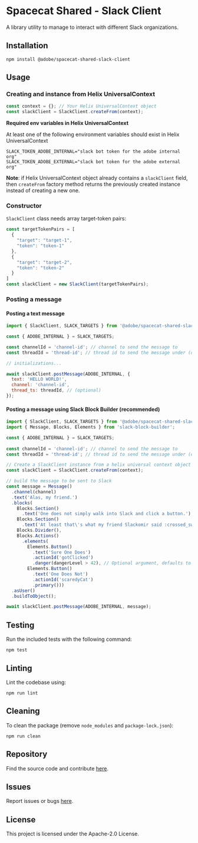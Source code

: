 # Spacecat Shared - Slack Client

A library utility to manage to interact with different Slack organizations.

## Installation

```
npm install @adobe/spacecat-shared-slack-client
```

## Usage
### Creating and instance from Helix UniversalContext

```js
const context = {}; // Your Helix UniversalContext object
const slackClient = SlackClient.createFrom(context);
```

**Required env variables in Helix UniversalContext**

At least one of the following environment variables should exist in Helix UniversalContext

```
SLACK_TOKEN_ADOBE_INTERNAL="slack bot token for the adobe internal org"
SLACK_TOKEN_ADOBE_EXTERNAL="slack bot token for the adobe external org"
```

**Note**: if Helix UniversalContext object already contains a `slackClient` field, then `createFrom` factory method returns the previously created instance instead of creating a new one.

### Constructor

`SlackClient` class needs array target-token pairs:

```js
const targetTokenPairs = [
  {
    "target": "target-1",
    "token": "token-1"
  },
  {
    "target": "target-2",
    "token": "token-2"
  }
]
const slackClient = new SlackClient(targetTokenPairs);
```

### Posting a message

#### Posting a text message

```js
import { SlackClient, SLACK_TARGETS } from '@adobe/spacecat-shared-slack-client';

const { ADOBE_INTERNAL } = SLACK_TARGETS;

const channelId = 'channel-id'; // channel to send the message to
const threadId = 'thread-id'; // thread id to send the message under (optional)

// initializations...

await slackClient.postMessage(ADOBE_INTERNAL, {
  text: 'HELLO WORLD!',
  channel: 'channel-id',
  thread_ts: threadId, // (optional)
});
```

#### Posting a message using Slack Block Builder (recommended)

```js
import { SlackClient, SLACK_TARGETS } from '@adobe/spacecat-shared-slack-client';
import { Message, Blocks, Elements } from 'slack-block-builder';

const { ADOBE_INTERNAL } = SLACK_TARGETS;
 
const channelId = 'channel-id'; // channel to send the message to
const threadId = 'thread-id'; // thread id to send the message under (optional)

// Create a SlackClient instance from a helix universal context object
const slackClient = SlackClient.createFrom(context);

// build the message to be sent to Slack
const message = Message()
  .channel(channel)
  .text('Alas, my friend.')
  .blocks(
    Blocks.Section()
      .text('One does not simply walk into Slack and click a button.'),
    Blocks.Section()
      .text('At least that\'s what my friend Slackomir said :crossed_swords:'),
    Blocks.Divider(),
    Blocks.Actions()
      .elements(
        Elements.Button()
          .text('Sure One Does')
          .actionId('gotClicked')
          .danger(dangerLevel > 42), // Optional argument, defaults to 'true'
        Elements.Button()
          .text('One Does Not')
          .actionId('scaredyCat')
          .primary()))
  .asUser()
  .buildToObject();

await slackClient.postMessage(ADOBE_INTERNAL, message);

```

## Testing
Run the included tests with the following command:
```
npm test
```

## Linting
Lint the codebase using:
```
npm run lint
```

## Cleaning
To clean the package (remove `node_modules` and `package-lock.json`):
```
npm run clean
```

## Repository
Find the source code and contribute [here](https://github.com/adobe/spacecat-shared.git).

## Issues
Report issues or bugs [here](https://github.com/adobe/spacecat-shared/issues).

## License
This project is licensed under the Apache-2.0 License.
